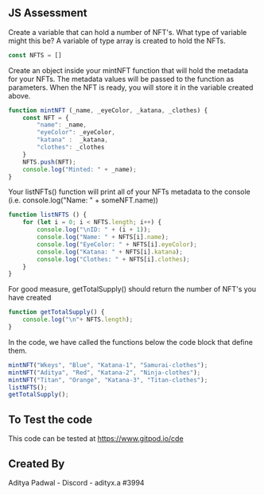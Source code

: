 ## JS Assessment

Create a variable that can hold a number of NFT's. What type of variable might this be?
A variable of type array is created to hold the NFTs.

```javascript
const NFTS = []
```
Create an object inside your mintNFT function that will hold the metadata for your NFTs. The metadata values will be passed to the function as parameters. When the NFT is ready, you will store it in the variable created above.

```javascript
function mintNFT (_name, _eyeColor, _katana, _clothes) {
    const NFT = {
        "name": _name,
        "eyeColor": _eyeColor,
        "katana" :  _katana,
        "clothes": _clothes
    }
    NFTS.push(NFT);
    console.log("Minted: " + _name);
}
```

Your listNFTs() function will print all of your NFTs metadata to the console (i.e. console.log("Name: " + someNFT.name))

```javascript
function listNFTS () {
    for (let i = 0; i < NFTS.length; i++) {
        console.log("\nID: " + (i + 1));
        console.log("Name: " + NFTS[i].name);
        console.log("EyeColor: " + NFTS[i].eyeColor);
        console.log("Katana: " + NFTS[i].katana);
        console.log("Clothes: " + NFTS[i].clothes);
    }
}
```

For good measure, getTotalSupply() should return the number of NFT's you have created

```javascript
function getTotalSupply() {
    console.log("\n"+ NFTS.length);
}

```
In the code, we have called the functions below the code block that define them.

```javascript
mintNFT("Wkeys", "Blue", "Katana-1", "Samurai-clothes");
mintNFT("Aditya", "Red", "Katana-2", "Ninja-clothes");
mintNFT("Titan", "Orange", "Katana-3", "Titan-clothes");
listNFTS();
getTotalSupply();
```
## To Test the code

This code can be tested at https://www.gitpod.io/cde

## Created By

Aditya Padwal - Discord - adityx.a #3994
